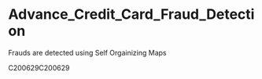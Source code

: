 # Advance_Credit_Card_Fraud_Detection

Frauds are detected using Self Orgainizing Maps

C200629C200629
